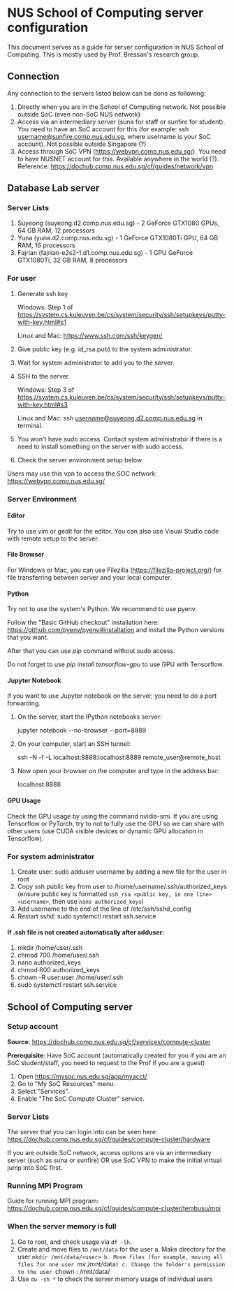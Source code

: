 # NUS School of Computing server configuration
This document serves as a guide for server configuration in NUS School of Computing. This is mostly used by Prof. Bressan's research group.

Connection
--------
Any connection to the servers listed below can be done as following:
1. Directly when you are in the School of Computing network. Not possible outside SoC (even non-SoC NUS network) 
2. Access via an intermediary server (suna for staff or sunfire for student). You need to have an SoC account for this (for example: ssh username@sunfire.comp.nus.edu.sg, where username is your SoC account). Not possible outside Singapore (?) 
3. Access through SoC VPN (https://webvpn.comp.nus.edu.sg/). You need to have NUSNET account for this. Available anywhere in the world (?). Reference: https://dochub.comp.nus.edu.sg/cf/guides/network/vpn

Database Lab server
--------
### Server Lists
1. Suyeong (suyeong.d2.comp.nus.edu.sg) - 2 GeForce GTX1080 GPUs, 64 GB RAM, 12 processors 
2. Yuna (yuna.d2.comp.nus.edu.sg) - 1 GeForce GTX1080Ti GPU, 64 GB RAM, 16 processors
3. Fajrian (fajrian-e2s2-1.d1.comp.nus.edu.sg) - 1 GPU GeForce GTX1080Ti, 32 GB RAM, 8 processors

### For user
1. Generate ssh key

   Windows: Step 1 of https://system.cs.kuleuven.be/cs/system/security/ssh/setupkeys/putty-with-key.html#s1
   
   Linux and Mac: https://www.ssh.com/ssh/keygen/
   
2. Give public key (e.g. id_rsa.pub) to the system administrator.
3. Wait for system administrator to add you to the server.
3. SSH to the server.

   Windows: Step 3 of https://system.cs.kuleuven.be/cs/system/security/ssh/setupkeys/putty-with-key.html#s3
   
   Linux and Mac: ssh username@suyeong.d2.comp.nus.edu.sg in terminal.
   
4. You won't have sudo access. Contact system administrator if there is a need to install something on the server with sudo access.
5. Check the server environment setup below.

Users may use this vpn to access the SOC network: https://webvpn.comp.nus.edu.sg/

### Server Environment

#### Editor
Try to use vim or gedit for the editor. You can also use Visual Studio code with remote setup to the server.

#### File Browser
For Windows or Mac, you can use Filezilla (https://filezilla-project.org/) for file transferring between server and your local computer.

#### Python
Try not to use the system's Python. We recommend to use pyenv.

Follow the "Basic GitHub checkout" installation here: https://github.com/pyenv/pyenv#installation and install the Python versions that you want. 

After that you can use *pip* command without sudo access. 

Do not forget to use *pip install tensorflow-gpu* to use GPU with Tensorflow.

#### Jupyter Notebook
If you want to use Jupyter notebook on the server, you need to do a port forwarding.

1. On the server, start the IPython notebooks server:

   jupyter notebook --no-browser --port=8889

2. On your computer, start an SSH tunnel:

   ssh -N -f -L localhost:8888:localhost:8889 remote_user@remote_host

3. Now open your browser on the computer and type in the address bar:

   localhost:8888

#### GPU Usage
Check the GPU usage by using the command nvidia-smi.
If you are using Tensorflow or PyTorch, try to not to fully use the GPU so we can share with other users (use CUDA visible devices or dynamic GPU allocation in Tensorflow).

### For system administrator
1. Create user: sudo adduser username by adding a new file for the user in root
2. Copy ssh public key from user to /home/username/.ssh/authorized_keys (ensure public key is formatted ```ssh_rsa <public key, in one line> <username>```, then use ```nano authorized_keys```)
3. Add username to the end of the line of /etc/ssh/sshd_config 
4. Restart sshd: sudo systemctl restart ssh.service

#### If .ssh file is not created automatically after adduser:
1. mkdir /home/user/.ssh
2. chmod 700 /home/user/.ssh
3. nano authorized_keys
4. chmod 600 authorized_keys
5. chown -R user:user /home/user/.ssh
6. sudo systemctl restart ssh.service

School of Computing server
--------

### Setup account
<b>Source</b>: https://dochub.comp.nus.edu.sg/cf/services/compute-cluster

<b>Prerequisite</b>: Have SoC account (automatically created for you if you are an SoC student/staff, you need to request to the Prof if you are a guest)

1. Open https://mysoc.nus.edu.sg/app/myacct/
2. Go to "My SoC Resources" menu.
3. Select "Services".
4. Enable "The SoC Compute Cluster" service.

### Server Lists
The server that you can login into can be seen here: https://dochub.comp.nus.edu.sg/cf/guides/compute-cluster/hardware

If you are outside SoC network, access options are via an intermediary server (such as suna or sunfire) OR use SoC VPN to make the initial virtual jump into SoC first.

### Running MPI Program
Guide for running MPI program: https://dochub.comp.nus.edu.sg/cf/guides/compute-cluster/tembusu/mpi

### When the server memory is full
1. Go to root, and check usage via ```df -lh```.
2. Create and move files to ```/mnt/data``` for the user
a. Make directory for the user ```mkdir /mnt/data/<user>
b. Move files (for example, moving all files for one user ```mv <user> /mnt/data```)
c. Change the folder's permission to the user ```chown <user>:<user> /mnt/data/<user>
4. Use ```du -sh *``` to check the server memory usage of individual users


